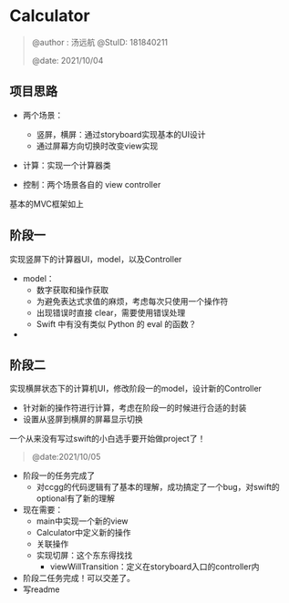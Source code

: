 #  Calculator

> @author :  汤远航
> @StuID: 181840211
>
> @date: 2021/10/04

## 项目思路

- 两个场景：
    - 竖屏，横屏：通过storyboard实现基本的UI设计
    - 通过屏幕方向切换时改变view实现
    
- 计算：实现一个计算器类

- 控制：两个场景各自的 view controller

基本的MVC框架如上

## 阶段一
实现竖屏下的计算器UI，model，以及Controller

- model：
    - 数字获取和操作获取
    - 为避免表达式求值的麻烦，考虑每次只使用一个操作符
    - 出现错误时直接 clear，需要使用错误处理
    - Swift 中有没有类似 Python 的 eval 的函数？
- 
## 阶段二
实现横屏状态下的计算机UI，修改阶段一的model，设计新的Controller

- 针对新的操作符进行计算，考虑在阶段一的时候进行合适的封装
- 设置从竖屏到横屏的屏幕显示切换

一个从来没有写过swift的小白选手要开始做project了！

> @date:2021/10/05

- 阶段一的任务完成了
    - 对ccgg的代码逻辑有了基本的理解，成功搞定了一个bug，对swift的optional有了新的理解
- 现在需要：
    - main中实现一个新的view
    - Calculator中定义新的操作
    - 关联操作
    - 实现切屏：这个东东得找找
      - viewWillTransition：定义在storyboard入口的controller内
- 阶段二任务完成！可以交差了。
- 写readme
